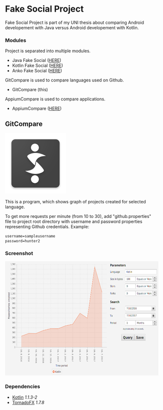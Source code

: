 # Fake Social Project
Fake Social Project is part of my UNI thesis about comparing Android developement with Java versus Android developement with Kotlin.

### Modules
Project is separated into multiple modules.
- Java Fake Social ([HERE](https://github.com/SlickBot/JavaFakeSocial/))
- Kotlin Fake Social ([HERE](https://github.com/SlickBot/KotlinFakeSocial/))
- Anko Fake Social ([HERE](https://github.com/SlickBot/AnkoFakeSocial/))

GitCompare is used to compare languages used on Github.
- GitCompare (this)

AppiumCompare is used to compare applications.
- AppiumCompare ([HERE](https://github.com/SlickBot/AppiumCompare/))

## GitCompare
<img src="screenshot/logo.png" height="200" alt="Logo"/>

This is a program, which shows graph of projects created for selected language.

To get more requests per minute (from 10 to 30), add "github.properties" file to project root directory
with username and password properties representing Github credentials. Example:

```
username=sampleusername
password=hunter2
```

### Screenshot
<img src="screenshot/screenshot.png" height="375" alt="Screenshot"/>

### Dependencies
- [Kotlin](https://github.com/JetBrains/kotlin)
*1.1.3-2*
- [TornadoFX](https://github.com/edvin/tornadofx)
*1.7.8*